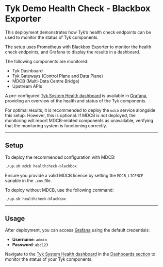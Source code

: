 # Tyk Demo Health Check - Blackbox Exporter

This deployment demonstrates how Tyk’s health check endpoints can be used to monitor the status of Tyk components.

The setup uses Prometheus with Blackbox Exporter to monitor the health check endpoints, and Grafana to display the results in a dashboard. 

The following components are monitored:
- Tyk Dashboard
- Tyk Gateways (Control Plane and Data Plane)
- MDCB (Multi-Data Centre Bridge)
- Upstream APIs

A pre-configured [Tyk System Health dashboard](http://localhost:3200/d/tyk-system-health) is available in [Grafana](http://localhost:3200), providing an overview of the health and status of the Tyk components.

For optimal results, it is recommended to deploy the `mdcb` service alongside this setup. However, this is optional. If MDCB is not deployed, the monitoring will report MDCB-related components as unavailable, verifying that the monitoring system is functioning correctly.

---

## Setup

To deploy the recommended configuration with MDCB:

```bash
./up.sh mdcb healthcheck-blackbox
```

Ensure you provide a valid MDCB licence by setting the `MDCB_LICENCE` variable in the `.env` file.

To deploy without MDCB, use the following command:

```bash
./up.sh healthcheck-blackbox
```

---

## Usage

After deployment, you can access [Grafana](http://localhost:3200) using the default credentials:
- **Username**: `admin`
- **Password**: `abc123`

Navigate to the [Tyk System Health dashboard](http://localhost:3200/d/tyk-system-health) in the [Dashboards section](http://localhost:3200/dashboards) to monitor the status of your Tyk components.
